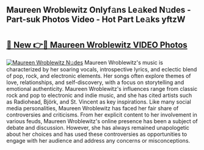 ## Maureen Wroblewitz Onlyf𝚊ns Le𝚊ked N𝚞des - Part-suk Photos Video - Hot Part Le𝚊ks yftzW

# <h2><a href="http://ab18522.deff.icu/?id=Maureen+Wroblewitz">🔗 New 👉🔴 Maureen Wroblewitz VIDEO Photos</a></h2>

[![Maureen Wroblewitz N𝚞des](https://i.imgur.com/rIISA9y.gif)](http://ab18522.deff.icu/?id=Maureen+Wroblewitz)
Maureen Wroblewitz's music is characterized by her soaring vocals, introspective lyrics, and eclectic blend of pop, rock, and electronic elements. Her songs often explore themes of love, relationships, and self-discovery, with a focus on storytelling and emotional authenticity. Maureen Wroblewitz's influences range from classic rock and pop to electronic and indie music, and she has cited artists such as Radiohead, Björk, and St. Vincent as key inspirations. Like many social media personalities, Maureen Wroblewitz has faced her fair share of controversies and criticisms. From her explicit content to her involvement in various feuds, Maureen Wroblewitz's online presence has been a subject of debate and discussion. However, she has always remained unapologetic about her choices and has used these controversies as opportunities to engage with her audience and address any concerns or misconceptions.
